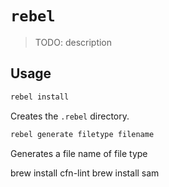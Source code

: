 # `rebel`

> TODO: description

## Usage

```sh
rebel install
```

Creates the `.rebel` directory.

```sh
rebel generate filetype filename
```

Generates a file name of file type

brew install cfn-lint
brew install sam
